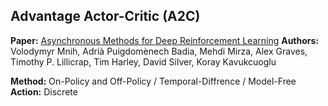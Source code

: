 ## Advantage Actor-Critic (A2C)

**Paper:** [Asynchronous Methods for Deep Reinforcement Learning](https://arxiv.org/abs/1602.01783v2)
**Authors:** Volodymyr Mnih, Adrià Puigdomènech Badia, Mehdi Mirza, Alex Graves, Timothy P. Lillicrap, Tim Harley, David Silver, Koray Kavukcuoglu

**Method:** On-Policy and Off-Policy / Temporal-Diffrence / Model-Free
**Action:** Discrete